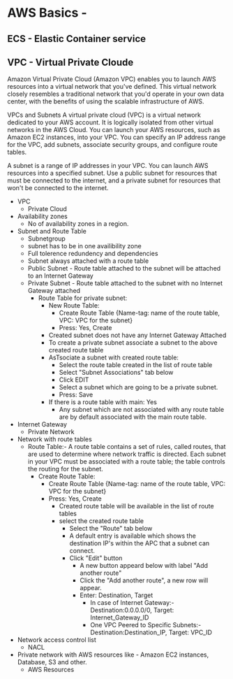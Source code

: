 
# AWS Basics -

## ECS - Elastic Container service

## VPC - Virtual Private Cloude
Amazon Virtual Private Cloud (Amazon VPC) enables you to launch AWS resources into a virtual network that you've defined. 
This virtual network closely resembles a traditional network that you'd operate in your own data center, 
with the benefits of using the scalable infrastructure of AWS.

VPCs and Subnets
A virtual private cloud (VPC) is a virtual network dedicated to your AWS account. 
It is logically isolated from other virtual networks in the AWS Cloud. 
You can launch your AWS resources, such as Amazon EC2 instances, into your VPC.
You can specify an IP address range for the VPC, add subnets, associate security groups, and configure route tables.

A subnet is a range of IP addresses in your VPC. You can launch AWS resources into a specified subnet. 
Use a public subnet for resources that must be connected to the internet, 
and a private subnet for resources that won't be connected to the internet.

  * VPC
    - Private Cloud
  * Availability zones
    - No of availability zones in a region.
  * Subnet and Route Table
    - Subnetgroup
    - subnet has to be in one availibility zone
    - Full tolerence redundency and dependencies
    - Subnet always attached with a route table
    - Public Subnet - Route table attached to the subnet will be attached to an Internet Gateway
    - Private Subnet - Route table attached to the subnet with no Internet Gateway attached
      - Route Table for private subnet: 
        - New Route Table:
          - Create Route Table {Name-tag: name of the route table, VPC: VPC for the subnet}
          - Press: Yes, Create
        - Created subnet does not have any Internet Gateway Attached
        - To create a private subnet associate a subnet to the above created route table       
        - AsTsociate a subnet with created route table:
          - Select the route table created in the list of route table
          - Select "Subnet Associations" tab below
          - Click EDIT
          - Select a subnet which are going to be a private subnet.
          - Press: Save
        - If there is a route table with main: Yes
          - Any subnet which are not associated with any route table are by default associated with the main route table.    
  * Internet Gateway
    - Private Network
  * Network with route tables
    - Route Table:- A route table contains a set of rules, called routes, that are used to determine where 
      network traffic is directed. Each subnet in your VPC must be associated with a route table; 
      the table controls the routing for the subnet.
      - Create Route Table:
        - Create Route Table {Name-tag: name of the route table, VPC: VPC for the subnet}
        - Press: Yes, Create
          - Created route table will be available in the list of route tables
          - select the created route table
            - Select the "Route" tab below
            - A default entry is available which shows the destination IP's within the APC that a subnet can connect.
            - Click "Edit" button
              - A new button appeard below with label "Add another route"
              - Click the "Add another route", a new row will appear.
              - Enter: Destination, Target
                - In case of Internet Gateway:- Destination:0.0.0.0/0, Target: Internet_Gateway_ID
                - One VPC Peered to Specific Subnets:- Destination:Destination_IP, Target: VPC_ID
  * Network access control list
    - NACL
  * Private network with AWS resources like - Amazon EC2 instances, Database, S3 and other.
    - AWS Resources
    

